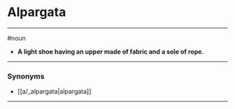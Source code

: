 # Alpargata
---
#noun
- **A light shoe having an upper made of fabric and a sole of rope.**
---
### Synonyms
- [[a/_alpargata|alpargata]]
---
